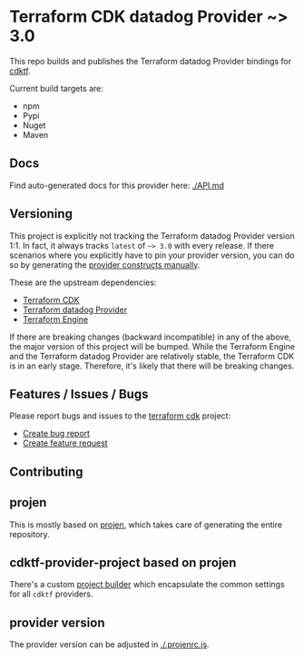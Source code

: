 
# Terraform CDK datadog Provider ~> 3.0

This repo builds and publishes the Terraform datadog Provider bindings for [cdktf](https://cdk.tf).

Current build targets are:

- npm
- Pypi
- Nuget
- Maven

## Docs

Find auto-generated docs for this provider here: [./API.md](./API.md)

## Versioning

This project is explicitly not tracking the Terraform datadog Provider version 1:1. In fact, it always tracks `latest` of `~> 3.0` with every release. If there scenarios where you explicitly have to pin your provider version, you can do so by generating the [provider constructs manually](https://cdk.tf/imports).

These are the upstream dependencies:

- [Terraform CDK](https://cdk.tf)
- [Terraform datadog Provider](https://github.com/terraform-providers/terraform-provider-datadog)
- [Terraform Engine](https://terraform.io)

If there are breaking changes (backward incompatible) in any of the above, the major version of this project will be bumped. While the Terraform Engine and the Terraform datadog Provider are relatively stable, the Terraform CDK is in an early stage. Therefore, it's likely that there will be breaking changes.

## Features / Issues / Bugs

Please report bugs and issues to the [terraform cdk](https://cdk.tf) project:

- [Create bug report](https://cdk.tf/bug)
- [Create feature request](https://cdk.tf/feature)

## Contributing

## projen

This is mostly based on [projen](https://github.com/eladb/projen), which takes care of generating the entire repository.

## cdktf-provider-project based on projen

There's a custom [project builder](https://github.com/terraform-cdk-providers/cdktf-provider-project) which encapsulate the common settings for all `cdktf` providers.

## provider version

The provider version can be adjusted in [./.projenrc.js](./.projenrc.js).

